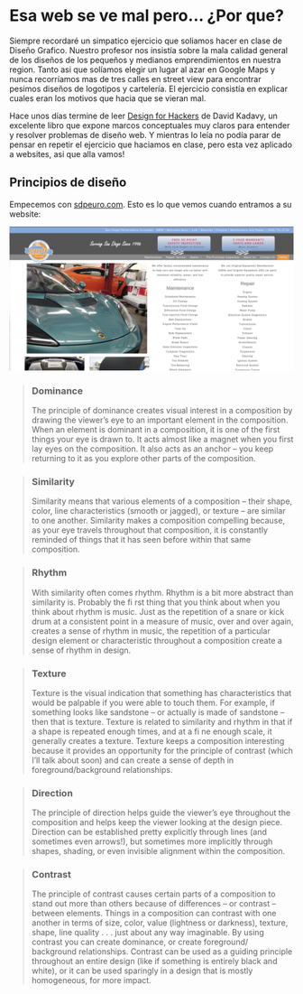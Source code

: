 # Esa web se ve mal pero... ¿Por que?

Siempre recordaré un simpatico ejercicio que soliamos hacer en clase de Diseño Grafico. Nuestro profesor nos insistía sobre la mala calidad general de los diseños de los pequeños y medianos emprendimientos en nuestra region. Tanto asi que solíamos elegir un lugar al azar en Google Maps y nunca recorríamos mas de tres calles en street view para encontrar pesimos diseños de logotipos y cartelería. El ejercicio consistía en explicar cuales eran los motivos que hacia que se vieran mal.

Hace unos días termine de leer [Design for Hackers](https://www.oreilly.com/library/view/design-for-hackers/9781119998952/) de David Kadavy, un excelente libro que expone marcos conceptuales muy claros para entender y resolver problemas de diseño web. Y mientras lo leía no podía parar de pensar en repetir el ejercicio que haciamos en clase, pero esta vez aplicado a websites, asi que alla vamos!

## Principios de diseño
Empecemos con [sdpeuro.com](https://sdpeuro.com/). Esto es lo que vemos cuando entramos a su website:

![ASDasd](https://raw.githubusercontent.com/BrianStefanovich/Personal-Site/BlogPost/content/blog/sdpeuro.png)

> ### Dominance
> The principle of dominance creates visual interest in a composition by drawing
the viewer’s eye to an important element in the composition. When an element
is dominant in a composition, it is one of the first things your eye is drawn to.
It acts almost like a magnet when you first lay eyes on the composition. It also
acts as an anchor – you keep returning to it as you explore other parts of the
composition.

> ### Similarity
> Similarity means that various elements of a composition – their shape, color,
line characteristics (smooth or jagged), or texture – are similar to one another.
Similarity makes a composition compelling because, as your eye travels
throughout that composition, it is constantly reminded of things that it has seen
before within that same composition.

> ### Rhythm
>With similarity often comes rhythm. Rhythm is a bit more abstract than
similarity is. Probably the fi rst thing that you think about when you think
about rhythm is music. Just as the repetition of a snare or kick drum at a
consistent point in a measure of music, over and over again, creates a sense of
rhythm in music, the repetition of a particular design element or characteristic
throughout a composition create a sense of rhythm in design.

> ### Texture
>Texture is the visual indication that something has characteristics that would be
palpable if you were able to touch them. For example, if something looks like
sandstone – or actually is made of sandstone – then that is texture. Texture is
related to similarity and rhythm in that if a shape is repeated enough times, and
at a fi ne enough scale, it generally creates a texture. Texture keeps a composition
interesting because it provides an opportunity for the principle of contrast (which
I’ll talk about soon) and can create a sense of depth in foreground/background
relationships.

> ### Direction
> The principle of direction helps guide the viewer’s eye throughout the
composition and helps keep the viewer looking at the design piece. Direction
can be established pretty explicitly through lines (and sometimes even arrows!),
but sometimes more implicitly through shapes, shading, or even invisible
alignment within the composition.

>### Contrast
>The principle of contrast causes certain parts of a composition to stand out
more than others because of differences – or contrast – between elements.
Things in a composition can contrast with one another in terms of size, color,
value (lightness or darkness), texture, shape, line quality . . . just about any way
imaginable. By using contrast you can create dominance, or create foreground/
background relationships. Contrast can be used as a guiding principle
throughout an entire design (like if something is entirely black and white), or it
can be used sparingly in a design that is mostly homogeneous, for more impact.

## 


  

<!--stackedit_data:
eyJoaXN0b3J5IjpbLTE3MjMzNjg0NTYsMTQ5NTYyNTY4OSwtMj
A1NDA3NjQ4Nyw3MDE2NDg4MCwxMDk5MTY2NzAwLC0xNzY4NjY2
MDgxLDk0MTg2NTk3MywxNDI2NTQzODk4LC0xMjY0MDQ1MDg4LD
E5NTY2NTcxMzEsLTM0MzAzNTYwMCwtMTI1MTA5NzA5MCwyMDAy
NDgwMTk0LDEzMzkwMDkzNjcsMTMzODY1MTEwMSwyMzEwMTA5Nz
csMjA0MDI5NzYyMiwtMjAwNjg0MjE4OCw3OTYyMjM0ODEsLTMz
MjQ1NTM2M119
-->